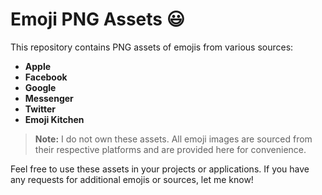 # Emoji PNG Assets 😃

This repository contains PNG assets of emojis from various sources:

- **Apple**
- **Facebook**
- **Google**
- **Messenger**
- **Twitter**
- **Emoji Kitchen**

> **Note:** I do not own these assets. All emoji images are sourced from their respective platforms and are provided here for convenience.

Feel free to use these assets in your projects or applications. If you have any requests for additional emojis or sources, let me know!

